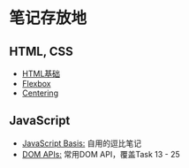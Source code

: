 # 笔记存放地

## HTML, CSS
* [HTML基础](HTML_notes.md)
* [Flexbox](Flexbox.md)
* [Centering](Centering.md)

## JavaScript
* [JavaScript Basis:](Javascript_Basis.md) 自用的逗比笔记
* [DOM APIs:](DOM_APIs.md) 常用DOM API，覆盖Task 13 - 25
